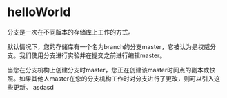 # helloWorld
分支是一次在不同版本的存储库上工作的方式。

默认情况下，您的存储库有一个名为branch的分支master，它被认为是权威分支。我们使用分支进行实验并在提交之前进行编辑master。

当您在分支机构上创建分支时master，您正在创建该master时间点的副本或快照。如果其他人master在您的分支机构工作时对分支进行了更改，则可以引入这些更新。
asdasd 
